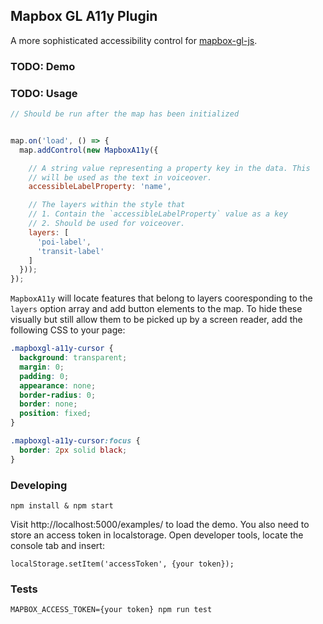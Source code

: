 Mapbox GL A11y Plugin
---

A more sophisticated accessibility control for [mapbox-gl-js](https://github.com/mapbox/mapbox-gl-js).

### TODO: Demo

### TODO: Usage

```js
// Should be run after the map has been initialized


map.on('load', () => {
  map.addControl(new MapboxA11y({

    // A string value representing a property key in the data. This
    // will be used as the text in voiceover.
    accessibleLabelProperty: 'name',

    // The layers within the style that
    // 1. Contain the `accessibleLabelProperty` value as a key
    // 2. Should be used for voiceover.
    layers: [
      'poi-label',
      'transit-label'
    ]
  }));
});
```

`MapboxA11y` will locate features that belong to layers cooresponding to the `layers` option array and add button elements to the map. To hide these visually but still allow them to be picked up by a screen reader, add the following CSS to your page:

```css
.mapboxgl-a11y-cursor {
  background: transparent;
  margin: 0;
  padding: 0;
  appearance: none;
  border-radius: 0;
  border: none;
  position: fixed;
}

.mapboxgl-a11y-cursor:focus {
  border: 2px solid black;
}
```

### Developing

    npm install & npm start

Visit http://localhost:5000/examples/ to load the demo. You also need to store an access token in localstorage. Open developer tools, locate the console tab and insert:

    localStorage.setItem('accessToken', {your token});

### Tests


    MAPBOX_ACCESS_TOKEN={your token} npm run test
